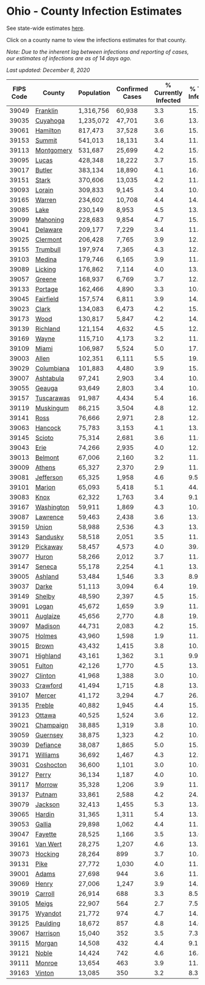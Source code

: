 # Ohio - County Infection Estimates

See state-wide estimates [here](/infections/us-oh).

Click on a county name to view the infections estimates for that county.

*Note: Due to the inherent lag between infections and reporting of cases, our estimates of infections are as of 14 days ago.*

*Last updated: December 8, 2020*

|   FIPS Code |                   County |   Population |   Confirmed Cases |   % Currently Infected |   % Total Infected |
|-------------|--------------------------|--------------|-------------------|------------------------|--------------------|
|       39049 |     [Franklin](franklin) |    1,316,756 |            60,938 |                    3.3 |               15.9 |
|       39035 |     [Cuyahoga](cuyahoga) |    1,235,072 |            47,701 |                    3.6 |               13.4 |
|       39061 |     [Hamilton](hamilton) |      817,473 |            37,528 |                    3.6 |               15.5 |
|       39153 |         [Summit](summit) |      541,013 |            18,131 |                    3.4 |               11.2 |
|       39113 | [Montgomery](montgomery) |      531,687 |            25,699 |                    4.2 |               15.6 |
|       39095 |           [Lucas](lucas) |      428,348 |            18,222 |                    3.7 |               15.2 |
|       39017 |         [Butler](butler) |      383,134 |            18,890 |                    4.1 |               16.0 |
|       39151 |           [Stark](stark) |      370,606 |            13,035 |                    4.2 |               11.4 |
|       39093 |         [Lorain](lorain) |      309,833 |             9,145 |                    3.4 |               10.0 |
|       39165 |         [Warren](warren) |      234,602 |            10,708 |                    4.4 |               14.8 |
|       39085 |             [Lake](lake) |      230,149 |             8,953 |                    4.5 |               13.1 |
|       39099 |     [Mahoning](mahoning) |      228,683 |             9,854 |                    4.7 |               15.7 |
|       39041 |     [Delaware](delaware) |      209,177 |             7,229 |                    3.4 |               11.4 |
|       39025 |     [Clermont](clermont) |      206,428 |             7,765 |                    3.9 |               12.1 |
|       39155 |     [Trumbull](trumbull) |      197,974 |             7,365 |                    4.3 |               12.8 |
|       39103 |         [Medina](medina) |      179,746 |             6,165 |                    3.9 |               11.4 |
|       39089 |       [Licking](licking) |      176,862 |             7,114 |                    4.0 |               13.1 |
|       39057 |         [Greene](greene) |      168,937 |             6,769 |                    3.7 |               12.7 |
|       39133 |       [Portage](portage) |      162,466 |             4,890 |                    3.3 |               10.0 |
|       39045 |   [Fairfield](fairfield) |      157,574 |             6,811 |                    3.9 |               14.3 |
|       39023 |           [Clark](clark) |      134,083 |             6,473 |                    4.2 |               15.7 |
|       39173 |             [Wood](wood) |      130,817 |             5,847 |                    4.2 |               14.7 |
|       39139 |     [Richland](richland) |      121,154 |             4,632 |                    4.5 |               12.2 |
|       39169 |           [Wayne](wayne) |      115,710 |             4,173 |                    3.2 |               11.9 |
|       39109 |           [Miami](miami) |      106,987 |             5,524 |                    5.0 |               17.3 |
|       39003 |           [Allen](allen) |      102,351 |             6,111 |                    5.5 |               19.5 |
|       39029 | [Columbiana](columbiana) |      101,883 |             4,480 |                    3.9 |               15.8 |
|       39007 |   [Ashtabula](ashtabula) |       97,241 |             2,903 |                    3.4 |               10.5 |
|       39055 |         [Geauga](geauga) |       93,649 |             2,803 |                    3.4 |               10.4 |
|       39157 | [Tuscarawas](tuscarawas) |       91,987 |             4,434 |                    5.4 |               16.1 |
|       39119 |   [Muskingum](muskingum) |       86,215 |             3,504 |                    4.8 |               12.7 |
|       39141 |             [Ross](ross) |       76,666 |             2,971 |                    2.8 |               12.4 |
|       39063 |       [Hancock](hancock) |       75,783 |             3,153 |                    4.1 |               13.1 |
|       39145 |         [Scioto](scioto) |       75,314 |             2,681 |                    3.6 |               11.0 |
|       39043 |             [Erie](erie) |       74,266 |             2,935 |                    4.0 |               12.9 |
|       39013 |       [Belmont](belmont) |       67,006 |             2,160 |                    3.2 |               11.8 |
|       39009 |         [Athens](athens) |       65,327 |             2,370 |                    2.9 |               11.3 |
|       39081 |   [Jefferson](jefferson) |       65,325 |             1,958 |                    4.6 |                9.5 |
|       39101 |         [Marion](marion) |       65,093 |             5,418 |                    5.1 |               44.2 |
|       39083 |             [Knox](knox) |       62,322 |             1,763 |                    3.4 |                9.1 |
|       39167 | [Washington](washington) |       59,911 |             1,869 |                    4.3 |               10.4 |
|       39087 |     [Lawrence](lawrence) |       59,463 |             2,438 |                    3.6 |               13.0 |
|       39159 |           [Union](union) |       58,988 |             2,536 |                    4.3 |               13.7 |
|       39143 |     [Sandusky](sandusky) |       58,518 |             2,051 |                    3.5 |               11.5 |
|       39129 |     [Pickaway](pickaway) |       58,457 |             4,573 |                    4.0 |               39.4 |
|       39077 |           [Huron](huron) |       58,266 |             2,012 |                    3.7 |               11.4 |
|       39147 |         [Seneca](seneca) |       55,178 |             2,254 |                    4.1 |               13.1 |
|       39005 |       [Ashland](ashland) |       53,484 |             1,546 |                    3.3 |                8.9 |
|       39037 |           [Darke](darke) |       51,113 |             3,094 |                    6.4 |               19.5 |
|       39149 |         [Shelby](shelby) |       48,590 |             2,397 |                    4.5 |               15.6 |
|       39091 |           [Logan](logan) |       45,672 |             1,659 |                    3.9 |               11.8 |
|       39011 |     [Auglaize](auglaize) |       45,656 |             2,770 |                    4.8 |               19.7 |
|       39097 |       [Madison](madison) |       44,731 |             2,083 |                    4.2 |               15.3 |
|       39075 |         [Holmes](holmes) |       43,960 |             1,598 |                    1.9 |               11.8 |
|       39015 |           [Brown](brown) |       43,432 |             1,415 |                    3.8 |               10.2 |
|       39071 |     [Highland](highland) |       43,161 |             1,362 |                    3.1 |                9.9 |
|       39051 |         [Fulton](fulton) |       42,126 |             1,770 |                    4.5 |               13.2 |
|       39027 |       [Clinton](clinton) |       41,968 |             1,388 |                    3.0 |               10.6 |
|       39033 |     [Crawford](crawford) |       41,494 |             1,715 |                    4.8 |               13.7 |
|       39107 |         [Mercer](mercer) |       41,172 |             3,294 |                    4.7 |               26.5 |
|       39135 |         [Preble](preble) |       40,882 |             1,945 |                    4.4 |               15.3 |
|       39123 |         [Ottawa](ottawa) |       40,525 |             1,524 |                    3.6 |               12.8 |
|       39021 |   [Champaign](champaign) |       38,885 |             1,319 |                    3.8 |               10.9 |
|       39059 |     [Guernsey](guernsey) |       38,875 |             1,323 |                    4.2 |               10.6 |
|       39039 |     [Defiance](defiance) |       38,087 |             1,865 |                    5.0 |               15.5 |
|       39171 |     [Williams](williams) |       36,692 |             1,467 |                    4.3 |               12.9 |
|       39031 |   [Coshocton](coshocton) |       36,600 |             1,101 |                    3.0 |               10.0 |
|       39127 |           [Perry](perry) |       36,134 |             1,187 |                    4.0 |               10.3 |
|       39117 |         [Morrow](morrow) |       35,328 |             1,206 |                    3.9 |               11.7 |
|       39137 |         [Putnam](putnam) |       33,861 |             2,588 |                    4.2 |               24.7 |
|       39079 |       [Jackson](jackson) |       32,413 |             1,455 |                    5.3 |               13.4 |
|       39065 |         [Hardin](hardin) |       31,365 |             1,311 |                    5.4 |               13.9 |
|       39053 |         [Gallia](gallia) |       29,898 |             1,062 |                    4.4 |               11.1 |
|       39047 |       [Fayette](fayette) |       28,525 |             1,166 |                    3.5 |               13.0 |
|       39161 |     [Van Wert](van-wert) |       28,275 |             1,207 |                    4.6 |               13.7 |
|       39073 |       [Hocking](hocking) |       28,264 |               899 |                    3.7 |               10.4 |
|       39131 |             [Pike](pike) |       27,772 |             1,030 |                    4.0 |               11.5 |
|       39001 |           [Adams](adams) |       27,698 |               944 |                    3.6 |               11.3 |
|       39069 |           [Henry](henry) |       27,006 |             1,247 |                    3.9 |               14.5 |
|       39019 |       [Carroll](carroll) |       26,914 |               688 |                    3.3 |                8.5 |
|       39105 |           [Meigs](meigs) |       22,907 |               564 |                    2.7 |                7.5 |
|       39175 |       [Wyandot](wyandot) |       21,772 |               974 |                    4.7 |               14.5 |
|       39125 |     [Paulding](paulding) |       18,672 |               857 |                    4.8 |               14.6 |
|       39067 |     [Harrison](harrison) |       15,040 |               352 |                    3.5 |                7.3 |
|       39115 |         [Morgan](morgan) |       14,508 |               432 |                    4.4 |                9.1 |
|       39121 |           [Noble](noble) |       14,424 |               742 |                    4.6 |               16.4 |
|       39111 |         [Monroe](monroe) |       13,654 |               463 |                    3.9 |               11.3 |
|       39163 |         [Vinton](vinton) |       13,085 |               350 |                    3.2 |                8.3 |